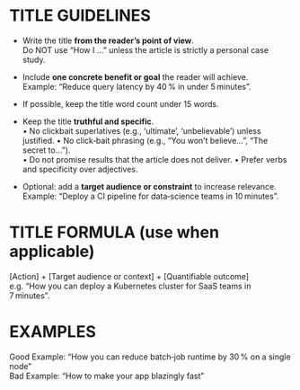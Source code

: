 # TITLE GUIDELINES
- Write the title **from the reader’s point of view**.  
  Do NOT use “How I …” unless the article is strictly a personal case study.

- Include **one concrete benefit or goal** the reader will achieve.  
  Example: “Reduce query latency by 40 % in under 5 minutes”.

- If possible, keep the title word count under 15 words.

- Keep the title **truthful and specific**.  
  • No clickbait superlatives (e.g., ‘ultimate’, ‘unbelievable’) unless justified.
  • No click‑bait phrasing (e.g., “You won’t believe…”, “The secret to…”).  
  • Do not promise results that the article does not deliver.
  • Prefer verbs and specificity over adjectives.

- Optional: add a **target audience or constraint** to increase relevance.  
  Example: “Deploy a CI pipeline for data‑science teams in 10 minutes”.

# TITLE FORMULA (use when applicable)
[Action] + [Target audience or context] + [Quantifiable outcome]  
e.g. “How you can deploy a Kubernetes cluster for SaaS teams in 7 minutes”.

# EXAMPLES
Good Example: “How you can reduce batch‑job runtime by 30 % on a single node”  
Bad Example: “How to make your app blazingly fast”
